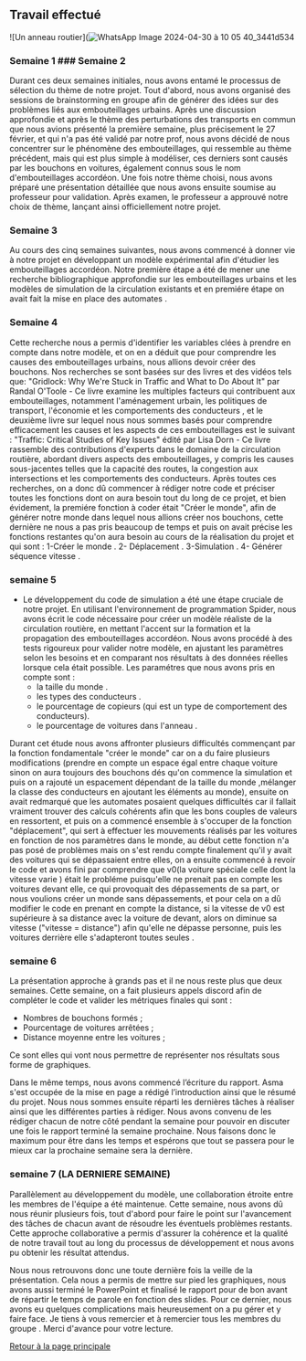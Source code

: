 ## Travail effectué 


![Un anneau routier](![WhatsApp Image 2024-04-30 à 10 05 40_3441d534](https://github.com/are-dynamic-2024-g6/bouchon-accordeon/assets/159928048/b4fdb67f-ffbe-44b4-a176-366c588bf367)

### Semaine 1  ### Semaine 2

Durant ces deux semaines initiales, nous avons entamé le processus de sélection du thème de notre projet. Tout d'abord, nous avons organisé des sessions de brainstorming en groupe afin de générer des idées sur des problèmes liés aux embouteillages urbains. Après une discussion approfondie et après le thème des perturbations des transports en commun que nous avions présenté la première semaine, plus précisement le 27 février, et qui n'a pas été validé par notre prof, nous avons décidé de nous concentrer sur le phénomène des embouteillages, qui ressemble au thème précédent, mais qui est plus simple à modéliser, ces derniers sont causés par les bouchons en voitures, également connus sous le nom d'embouteillages accordéon. Une fois notre thème choisi, nous avons préparé une présentation détaillée que nous avons ensuite soumise au professeur pour validation. Après examen, le professeur a approuvé notre choix de thème, lançant ainsi officiellement notre projet.
### Semaine 3

Au cours des cinq semaines suivantes, nous avons commencé à donner vie à notre projet en développant un modèle expérimental afin d'étudier les embouteillages accordéon. Notre première étape a été de mener une recherche bibliographique approfondie sur les embouteillages urbains et les modèles de simulation de la circulation existants et en premiére étape on avait fait la mise en place des automates .

### Semaine 4

Cette recherche nous a permis d'identifier les variables clées à prendre en compte dans notre modèle, et on en a déduit que pour comprendre les causes des embouteillages urbains, nous allions devoir créer des bouchons.
Nos recherches se sont basées sur des livres et des vidéos tels que:
"Gridlock: Why We're Stuck in Traffic and What to Do About It" par Randal O'Toole - Ce livre examine les multiples facteurs qui contribuent aux embouteillages, notamment l'aménagement urbain, les politiques de transport, l'économie et les comportements des conducteurs , et le deuxième livre sur lequel nous nous sommes basés pour comprendre efficacement les causes et les aspects de ces embouteillages est le suivant :
"Traffic: Critical Studies of Key Issues" édité par Lisa Dorn - Ce livre rassemble des contributions d'experts dans le domaine de la circulation routière, abordant divers aspects des embouteillages, y compris les causes sous-jacentes telles que la capacité des routes, la congestion aux intersections et les comportements des conducteurs.
Après toutes ces recherches, on a donc dû commencer à rédiger notre code et préciser toutes les fonctions dont on aura besoin tout du long de ce projet, et bien évidement, la premiére fonction à coder était "Créer le monde", afin de générer notre monde dans lequel nous allions créer nos bouchons, cette dernière ne nous a pas pris beaucoup de temps et puis on avait précise les fonctions restantes qu'on aura besoin au cours de la réalisation du projet et qui sont :
1-Créer le monde .
2- Déplacement .
3-Simulation .
4- Générer séquence vitesse .

### semaine 5
- Le développement du code de simulation a été une étape cruciale de notre projet. En utilisant l'environnement de programmation Spider, nous avons écrit le code nécessaire pour créer un modèle réaliste de la circulation routière, en mettant l'accent sur la formation et la propagation des embouteillages accordéon. Nous avons procédé à des tests rigoureux pour valider notre modèle, en ajustant les paramètres selon les besoins  et en comparant nos résultats à des données réelles lorsque cela était possible.
Les paramétres que nous avons pris en compte sont :
   - la taille du monde .
   - les types des conducteurs .
   - le pourcentage de copieurs (qui est un type de comportement des conducteurs).
   - le pourcentage de voitures dans l'anneau .

Durant cet étude nous avons affronter plusieurs difficultés commençant par la fonction fondamentale "créer le monde" car on a du faire plusieurs modifications (prendre en compte un espace égal entre chaque voiture sinon on aura toujours des bouchons dés qu'on commence la simulation et puis on a rajouté un espacement dépendant de la taille du monde ,mélanger la classe des conducteurs en ajoutant les éléments au monde), ensuite on avait redmarqué que les automates posaient quelques difficultés car il fallait vraiment trouver des calculs cohérents afin que les bons couples de valeurs en ressortent, et puis on a commencé ensemble à s'occuper de la fonction "déplacement", qui sert à effectuer les mouvements réalisés par les voitures en fonction de nos paramètres dans le monde, au début cette fonction n'a pas posé de problèmes  mais on s'est rendu compte finalement qu'il y avait des voitures qui se dépassaient entre elles, on a ensuite commencé à revoir le code et avons fini par comprendre que v0(la voiture spéciale celle dont la vitesse varie ) était le probléme puisqu'elle ne prenait pas en compte les voitures devant elle, ce qui provoquait des dépassements de sa part, or nous voulions créer un monde sans dépassements, et pour cela on a dû modifier le code en prenant en compte la distance, si la vitesse de v0 est supérieure à sa distance avec la voiture de devant, alors on diminue sa vitesse ("vitesse = distance") afin qu'elle ne dépasse personne, puis les voitures derrière elle s'adapteront toutes seules .

### semaine 6
La présentation approche à grands pas et il ne nous reste plus que deux semaines. Cette semaine, on a fait plusieurs appels discord afin de compléter le code et valider les métriques finales qui sont :
   - Nombres de bouchons formés ;
   - Pourcentage de voitures arrêtées ;
   - Distance moyenne entre les voitures ;

Ce sont elles qui vont nous permettre de représenter nos résultats sous forme de graphiques.


Dans le même temps, nous avons commencé l’écriture du rapport. Asma s'est occupée de la mise en page a rédigé l’introduction ainsi que le résumé du projet. Nous nous sommes ensuite réparti les dernières tâches à réaliser ainsi que les différentes parties à rédiger. Nous avons convenu de les rédiger chacun de notre côté pendant la semaine pour pouvoir en discuter une fois le rapport terminé la semaine prochaine. Nous faisons donc le maximum pour être dans les temps et espérons que tout se passera pour le mieux car la prochaine semaine sera la dernière.


### semaine 7 (LA DERNIERE SEMAINE)
Parallèlement au développement du modèle, une collaboration étroite entre les membres de l'équipe a été maintenue. Cette semaine, nous avons dû nous réunir plusieurs fois, tout d'abord pour faire le point sur l'avancement des tâches de chacun avant de résoudre les éventuels problèmes restants. Cette approche collaborative a permis d'assurer la cohérence et la qualité de notre travail tout au long du processus de développement et nous avons pu obtenir les résultat attendus.

Nous nous retrouvons donc une toute dernière fois la veille de la présentation. 
Cela nous a permis de mettre sur pied les graphiques, nous avons aussi terminé le PowerPoint et finalisé le rapport pour de bon avant de répartir le temps de parole en fonction des slides. Pour ce dernier, nous avons eu quelques complications mais heureusement on a pu gérer et y faire face. 
Je tiens à vous remercier et à remercier tous les membres du groupe .
Merci d'avance pour votre lecture.




<a href="index.html"> Retour à la page principale </a>
